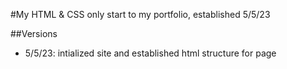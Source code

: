 #My HTML & CSS only start to my portfolio, established 5/5/23

##Versions

- 5/5/23: intialized site and established html structure for page
